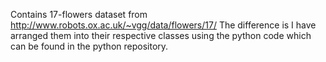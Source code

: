 Contains 17-flowers dataset from http://www.robots.ox.ac.uk/~vgg/data/flowers/17/
The difference is I have arranged them into their respective classes using the python code which can be found 
in the python repository.

